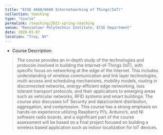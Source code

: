 ```yaml
---
title: "ECSE 4660/6660 Internetworking of Things(IoT)"
collection: teaching
type: "Course"
permalink: /teaching/2022-spring-teaching
venue: "Rensselaer Polytechnic Institute, ECSE Department"
date: 2020-01-07
location: "Troy, NY"
---
```




- Course Description:
> The course provides an in-depth study of the technologies and protocols involved in building the Internet-of-Things (IoT), with specific focus on networking at the edge of the Internet. This includes understanding of wireless communication and link layer technologies, multi-access and scheduling mechanisms, mobility models, routing in disconnected networks, energy-efficient edge networking, loss tolerant transport protocols, and their applications to emerging areas such as vehicular networks, RFID systems and smart buildings. The course also discusses IoT Security and data/content distribution, aggregation, and compression. This course has a strong emphasis on hands-on experience utilizing Raspberry Pi’s, Arduino’s, and NI software radio boards, and a significant part of the course assessment will be based on a final project focused on building a wireless based application such as indoor localization for IoT devices. 
